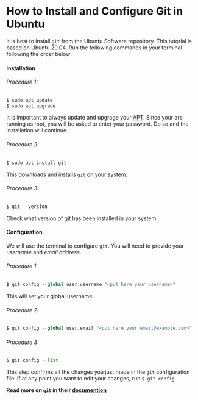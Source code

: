 # How to Install and Configure Git in Ubuntu

It is best to install `git` from the Ubuntu Software repository. This tutorial is based on Ubuntu 20.04. Run the following commands in your terminal following the order below:
<br>

#### Installation

###### Procedure 1:

```python
$ sudo apt update
$ sudo apt upgrade
```
It is important to always update and upgrage your [APT](https://guide.ubuntu-fr.org/server/apt.html#:~:text=The%20apt%20command%20is%20a,upgrading%20the%20entire%20Ubuntu%20system.). Since your are running as root, you will be asked to enter your password. Do so and the installation will continue.


###### Procedure 2:
```python
$ sudo apt install git
```
This downloads and installs `git` on your system.

###### Procedure 3:
```python
$ git --version
```
Check what version of git has been installed in your system.
<br>
#### Configuration

We will use the terminal to configure `git`. You will need to provide your _username_ and _email address_.


###### Procedure 1:
```python
$ git config --global user.username "<put here your username>"
```
This will set your global username

###### Procedure 2:
```python
$ git config --global user.email "<put here your email@example.com>"
```

###### Procedure 3:
```python
$ git config --list
```
This step confirms all the changes you just made in the `git` configuration file. If at any point you want to edit your changes, run `$ git config`

**Read more on `git` in their [documention](https://git-scm.com/)**
